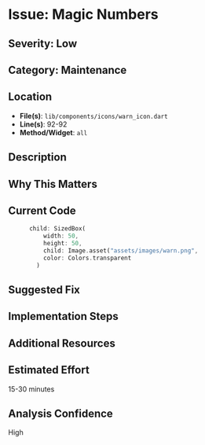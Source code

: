 # Issue: Magic Numbers

## Severity: Low

## Category: Maintenance

## Location
- **File(s)**: `lib/components/icons/warn_icon.dart`
- **Line(s)**: 92-92
- **Method/Widget**: `all`

## Description


## Why This Matters


## Current Code
```dart
      child: SizedBox(
          width: 50,
          height: 50,
          child: Image.asset("assets/images/warn.png", 
          color: Colors.transparent
        )
```

## Suggested Fix


## Implementation Steps


## Additional Resources


## Estimated Effort
15-30 minutes

## Analysis Confidence
High
